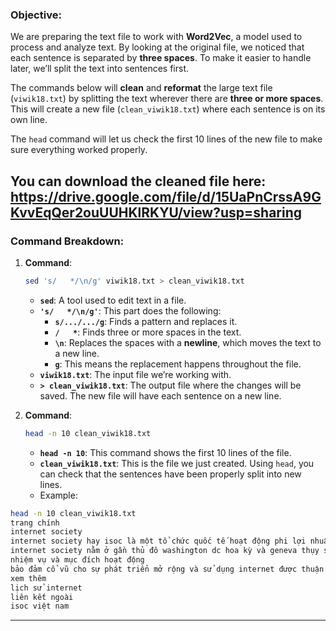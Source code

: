 ### Objective:
We are preparing the text file to work with **Word2Vec**, a model used to process and analyze text. By looking at the original file, we noticed that each sentence is separated by **three spaces**. To make it easier to handle later, we’ll split the text into sentences first.

The commands below will **clean** and **reformat** the large text file (`viwik18.txt`) by splitting the text wherever there are **three or more spaces**. This will create a new file (`clean_viwik18.txt`) where each sentence is on its own line.

The `head` command will let us check the first 10 lines of the new file to make sure everything worked properly.

You can download the cleaned file here: https://drive.google.com/file/d/15UaPnCrssA9GKvvEqQer2ouUUHKlRKYU/view?usp=sharing
---

### Command Breakdown:

1. **Command**:
   ```bash
   sed 's/   */\n/g' viwik18.txt > clean_viwik18.txt
   ```

   - **`sed`**: A tool used to edit text in a file.
   - **`'s/   */\n/g'`**: This part does the following:
     - **`s/.../.../g`**: Finds a pattern and replaces it. 
     - **`/   *`**: Finds three or more spaces in the text.
     - **`\n`**: Replaces the spaces with a **newline**, which moves the text to a new line.
     - **`g`**: This means the replacement happens throughout the file.
   - **`viwik18.txt`**: The input file we’re working with.
   - **`> clean_viwik18.txt`**: The output file where the changes will be saved. The new file will have each sentence on a new line.

2. **Command**:
   ```bash
   head -n 10 clean_viwik18.txt
   ```

   - **`head -n 10`**: This command shows the first 10 lines of the file.
   - **`clean_viwik18.txt`**: This is the file we just created. Using `head`, you can check that the sentences have been properly split into new lines.
   - Example:
```bash
head -n 10 clean_viwik18.txt
trang chính
internet society
internet society hay isoc là một tổ chức quốc tế hoạt động phi lợi nhuận phi chính phủ và bao gồm các thành viên có trình độ chuyên ngành tổ chức này chú trọng đến tiêu chuẩn giáo dục và các vấn đề về chính sách với trên một bốn năm tổ chức thành viên và sáu năm không không không thành viên cá nhân isoc bao gồm những con người cụ thể trong cộng đồng internet mọi chi tiết có thể tìm thấy tại website của isoc
internet society nằm ở gần thủ đô washington dc hoa kỳ và geneva thụy sĩ số hội viên của nó bao gồm hơn một bốn năm tổ chức thành viên và hơn sáu năm không không không cá nhân thành viên còn có thể tự lập một chi nhánh của tổ chức tùy theo vị trí hoặc sở thích hiện nay tổ chức có tới chín không chi nhánh trên toàn thế giới
nhiệm vụ và mục đích hoạt động
bảo đảm cổ vũ cho sự phát triển mở rộng và sử dụng internet được thuận lợi nhất cho mọi người trên toàn thế giới
xem thêm
lịch sử internet
liên kết ngoài
isoc việt nam
```
---
